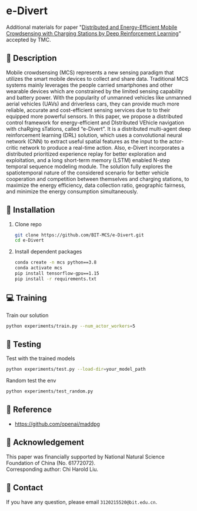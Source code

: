 # e-Divert
Additional materials for paper "[Distributed and Energy-Efficient Mobile
Crowdsensing with Charging Stations
by Deep Reinforcement Learning](https://ieeexplore.ieee.org/abstract/document/8821415)" accepted by TMC.

## :page_facing_up: Description
Mobile crowdsensing (MCS) represents a new sensing paradigm that utilizes the smart mobile devices to collect and share data. Traditional MCS systems mainly leverages the people carried smartphones and other wearable devices which are constrained by the limited sensing capability and battery power. With the popularity of unmanned vehicles like unmanned aerial vehicles (UAVs) and driverless cars, they can provide much more reliable, accurate and cost-efficient sensing services due to to their equipped more powerful sensors. In this paper, we propose a distributed control framework for energy-efficient and DIstributed VEhicle navigation with chaRging sTations, called “e-Divert”. It is a distributed multi-agent deep reinforcement learning (DRL) solution, which uses a convolutional neural network (CNN) to extract useful spatial features as the input to the actor-critic network to produce a real-time action. Also, e-Divert incorporates a distributed prioritized experience replay for better exploration and exploitation, and a long short-term memory (LSTM) enabled N-step temporal sequence modeling module. The solution fully explores the spatiotemporal nature of the considered scenario for better vehicle cooperation and competition between themselves and charging stations, to maximize the energy efficiency, data collection ratio, geographic fairness, and minimize the energy consumption simultaneously.

## :wrench: Installation
1. Clone repo
    ```bash
    git clone https://github.com/BIT-MCS/e-Divert.git
    cd e-Divert
    ```
2. Install dependent packages
    ```sh
    conda create -n mcs python==3.8
    conda activate mcs
    pip install tensorflow-gpu==1.15
    pip install -r requirements.txt
    ```


## :computer: Training

Train our solution
```bash
python experiments/train.py --num_actor_workers=5 
```
## :checkered_flag: Testing

Test with the trained models 

```sh
python experiments/test.py --load-dir=your_model_path
```

Random test the env

```sh
python experiments/test_random.py
```

## :clap: Reference
- https://github.com/openai/maddpg


## :scroll: Acknowledgement

This paper was financially supported by National Natural
Science Foundation of China (No. 61772072).
<br>
Corresponding author: Chi Harold Liu.

## :e-mail: Contact

If you have any question, please email `3120215520@bit.edu.cn`.
